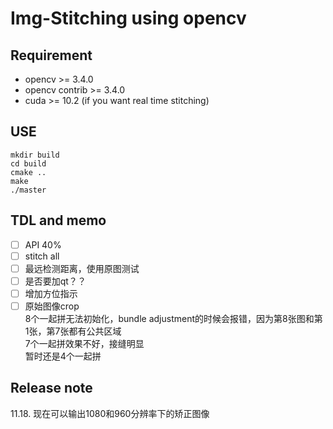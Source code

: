 # Img-Stitching using opencv

## Requirement
- opencv >= 3.4.0  
- opencv contrib >= 3.4.0  
- cuda >= 10.2 (if you want real time stitching)  

## USE
```
mkdir build
cd build
cmake ..
make
./master
```

## TDL and memo
- [ ] API 40%
- [ ] stitch all  
- [ ] 最远检测距离，使用原图测试   
- [ ] 是否要加qt？？  
- [ ] 增加方位指示    
- [ ] 原始图像crop   
8个一起拼无法初始化，bundle adjustment的时候会报错，因为第8张图和第1张，第7张都有公共区域  
7个一起拼效果不好，接缝明显  
暂时还是4个一起拼  

## Release note
11.18.   现在可以输出1080和960分辨率下的矫正图像   

